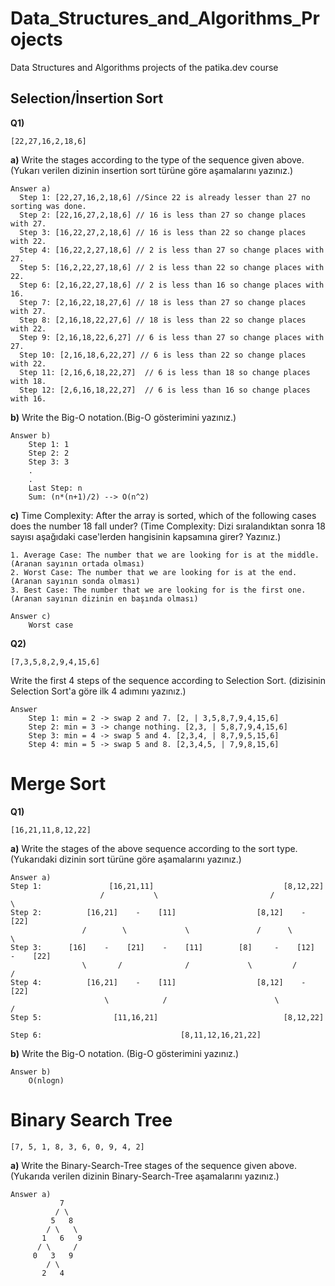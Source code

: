 # Data_Structures_and_Algorithms_Projects
Data Structures and Algorithms projects of the patika.dev course
## Selection/İnsertion Sort
**Q1)**
```
[22,27,16,2,18,6]
```
**a)** Write the stages according to the type of the sequence given above. (Yukarı verilen dizinin insertion sort türüne göre aşamalarını yazınız.)
 ```
 Answer a)
   Step 1: [22,27,16,2,18,6] //Since 22 is already lesser than 27 no sorting was done.
   Step 2: [22,16,27,2,18,6] // 16 is less than 27 so change places with 27.
   Step 3: [16,22,27,2,18,6] // 16 is less than 22 so change places with 22.
   Step 4: [16,22,2,27,18,6] // 2 is less than 27 so change places with 27.
   Step 5: [16,2,22,27,18,6] // 2 is less than 22 so change places with 22.
   Step 6: [2,16,22,27,18,6] // 2 is less than 16 so change places with 16.
   Step 7: [2,16,22,18,27,6] // 18 is less than 27 so change places with 27.
   Step 8: [2,16,18,22,27,6] // 18 is less than 22 so change places with 22.
   Step 9: [2,16,18,22,6,27] // 6 is less than 27 so change places with 27.
   Step 10: [2,16,18,6,22,27] // 6 is less than 22 so change places with 22.
   Step 11: [2,16,6,18,22,27]  // 6 is less than 18 so change places with 18.
   Step 12: [2,6,16,18,22,27]  // 6 is less than 16 so change places with 16.
 ```

**b)** Write the Big-O notation.(Big-O gösterimini yazınız.)
```
Answer b)
    Step 1: 1
    Step 2: 2
    Step 3: 3
    .
    .
    Last Step: n
    Sum: (n*(n+1)/2) --> O(n^2)
```

**c)** Time Complexity: After the array is sorted, which of the following cases does the number 18 fall under?  (Time Complexity: Dizi sıralandıktan sonra 18 sayısı aşağıdaki case'lerden hangisinin kapsamına girer? Yazınız.)
```
1. Average Case: The number that we are looking for is at the middle. (Aranan sayının ortada olması)
2. Worst Case: The number that we are looking for is at the end. (Aranan sayının sonda olması)
3. Best Case: The number that we are looking for is the first one. (Aranan sayının dizinin en başında olması)
```
```
Answer c)
    Worst case
```

**Q2)**
```
[7,3,5,8,2,9,4,15,6]
```
Write the first 4 steps of the sequence according to Selection Sort.
(dizisinin Selection Sort'a göre ilk 4 adımını yazınız.)
```
Answer 
    Step 1: min = 2 -> swap 2 and 7. [2, | 3,5,8,7,9,4,15,6]
    Step 2: min = 3 -> change nothing. [2,3, | 5,8,7,9,4,15,6]
    Step 3: min = 4 -> swap 5 and 4. [2,3,4, | 8,7,9,5,15,6]
    Step 4: min = 5 -> swap 5 and 8. [2,3,4,5, | 7,9,8,15,6]
```
# Merge Sort

**Q1)** 
```
[16,21,11,8,12,22]
```
**a)** Write the stages of the above sequence according to the sort type. (Yukarıdaki dizinin sort türüne göre aşamalarını yazınız.)
```
Answer a) 
Step 1:               [16,21,11]                             [8,12,22]
                    /           \                         /           \
Step 2:          [16,21]    -    [11]                  [8,12]    -    [22]
                /        \             \               /      \            \
Step 3:      [16]    -    [21]    -    [11]        [8]     -    [12]    -    [22]   
                \       /              /             \         /            /
Step 4:          [16,21]    -    [11]                  [8,12]    -    [22]
                     \            /                        \           /
Step 5:                [11,16,21]                            [8,12,22]
                                  
Step 6:                               [8,11,12,16,21,22]
```

**b)** Write the Big-O notation. (Big-O gösterimini yazınız.)

```
Answer b)
    O(nlogn)
```
# Binary Search Tree
```
[7, 5, 1, 8, 3, 6, 0, 9, 4, 2]
```
**a)** Write the Binary-Search-Tree stages of the sequence given above. (Yukarıda verilen dizinin Binary-Search-Tree aşamalarını yazınız.)

```
Answer a)
           7
          / \
         5   8
        / \   \
       1   6   9
      / \     /
     0   3   9
        / \
       2   4
```
